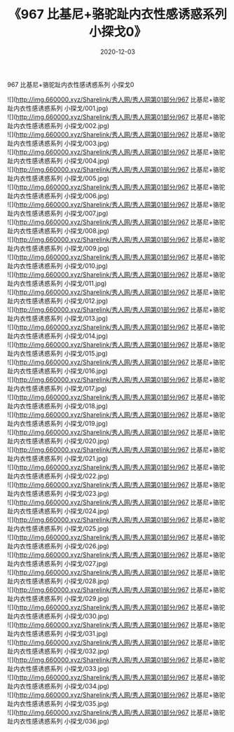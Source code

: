 ﻿---
layout: post
title:  《967 比基尼+骆驼趾内衣性感诱惑系列 小探戈0》
date:   2020-12-03
img: http://img.660000.xyz/Sharelink/秀人网/秀人网第01部分/967 比基尼+骆驼趾内衣性感诱惑系列 小探戈0/000.jpg
categories: [美女, 清纯, 唯美]
---

967 比基尼+骆驼趾内衣性感诱惑系列 小探戈0

  ![](http://img.660000.xyz/Sharelink/秀人网/秀人网第01部分/967 比基尼+骆驼趾内衣性感诱惑系列 小探戈/001.jpg) <br> ![](http://img.660000.xyz/Sharelink/秀人网/秀人网第01部分/967 比基尼+骆驼趾内衣性感诱惑系列 小探戈/002.jpg) <br> ![](http://img.660000.xyz/Sharelink/秀人网/秀人网第01部分/967 比基尼+骆驼趾内衣性感诱惑系列 小探戈/003.jpg) <br> ![](http://img.660000.xyz/Sharelink/秀人网/秀人网第01部分/967 比基尼+骆驼趾内衣性感诱惑系列 小探戈/004.jpg) <br> ![](http://img.660000.xyz/Sharelink/秀人网/秀人网第01部分/967 比基尼+骆驼趾内衣性感诱惑系列 小探戈/005.jpg) <br> ![](http://img.660000.xyz/Sharelink/秀人网/秀人网第01部分/967 比基尼+骆驼趾内衣性感诱惑系列 小探戈/006.jpg) <br> ![](http://img.660000.xyz/Sharelink/秀人网/秀人网第01部分/967 比基尼+骆驼趾内衣性感诱惑系列 小探戈/007.jpg) <br> ![](http://img.660000.xyz/Sharelink/秀人网/秀人网第01部分/967 比基尼+骆驼趾内衣性感诱惑系列 小探戈/008.jpg) <br> ![](http://img.660000.xyz/Sharelink/秀人网/秀人网第01部分/967 比基尼+骆驼趾内衣性感诱惑系列 小探戈/009.jpg) <br> ![](http://img.660000.xyz/Sharelink/秀人网/秀人网第01部分/967 比基尼+骆驼趾内衣性感诱惑系列 小探戈/010.jpg) <br> ![](http://img.660000.xyz/Sharelink/秀人网/秀人网第01部分/967 比基尼+骆驼趾内衣性感诱惑系列 小探戈/011.jpg) <br> ![](http://img.660000.xyz/Sharelink/秀人网/秀人网第01部分/967 比基尼+骆驼趾内衣性感诱惑系列 小探戈/012.jpg) <br> ![](http://img.660000.xyz/Sharelink/秀人网/秀人网第01部分/967 比基尼+骆驼趾内衣性感诱惑系列 小探戈/013.jpg) <br> ![](http://img.660000.xyz/Sharelink/秀人网/秀人网第01部分/967 比基尼+骆驼趾内衣性感诱惑系列 小探戈/014.jpg) <br> ![](http://img.660000.xyz/Sharelink/秀人网/秀人网第01部分/967 比基尼+骆驼趾内衣性感诱惑系列 小探戈/015.jpg) <br> ![](http://img.660000.xyz/Sharelink/秀人网/秀人网第01部分/967 比基尼+骆驼趾内衣性感诱惑系列 小探戈/016.jpg) <br> ![](http://img.660000.xyz/Sharelink/秀人网/秀人网第01部分/967 比基尼+骆驼趾内衣性感诱惑系列 小探戈/017.jpg) <br> ![](http://img.660000.xyz/Sharelink/秀人网/秀人网第01部分/967 比基尼+骆驼趾内衣性感诱惑系列 小探戈/018.jpg) <br> ![](http://img.660000.xyz/Sharelink/秀人网/秀人网第01部分/967 比基尼+骆驼趾内衣性感诱惑系列 小探戈/019.jpg) <br> ![](http://img.660000.xyz/Sharelink/秀人网/秀人网第01部分/967 比基尼+骆驼趾内衣性感诱惑系列 小探戈/020.jpg) <br> ![](http://img.660000.xyz/Sharelink/秀人网/秀人网第01部分/967 比基尼+骆驼趾内衣性感诱惑系列 小探戈/021.jpg) <br> ![](http://img.660000.xyz/Sharelink/秀人网/秀人网第01部分/967 比基尼+骆驼趾内衣性感诱惑系列 小探戈/022.jpg) <br> ![](http://img.660000.xyz/Sharelink/秀人网/秀人网第01部分/967 比基尼+骆驼趾内衣性感诱惑系列 小探戈/023.jpg) <br> ![](http://img.660000.xyz/Sharelink/秀人网/秀人网第01部分/967 比基尼+骆驼趾内衣性感诱惑系列 小探戈/024.jpg) <br> ![](http://img.660000.xyz/Sharelink/秀人网/秀人网第01部分/967 比基尼+骆驼趾内衣性感诱惑系列 小探戈/025.jpg) <br> ![](http://img.660000.xyz/Sharelink/秀人网/秀人网第01部分/967 比基尼+骆驼趾内衣性感诱惑系列 小探戈/026.jpg) <br> ![](http://img.660000.xyz/Sharelink/秀人网/秀人网第01部分/967 比基尼+骆驼趾内衣性感诱惑系列 小探戈/027.jpg) <br> ![](http://img.660000.xyz/Sharelink/秀人网/秀人网第01部分/967 比基尼+骆驼趾内衣性感诱惑系列 小探戈/028.jpg) <br> ![](http://img.660000.xyz/Sharelink/秀人网/秀人网第01部分/967 比基尼+骆驼趾内衣性感诱惑系列 小探戈/029.jpg) <br> ![](http://img.660000.xyz/Sharelink/秀人网/秀人网第01部分/967 比基尼+骆驼趾内衣性感诱惑系列 小探戈/030.jpg) <br> ![](http://img.660000.xyz/Sharelink/秀人网/秀人网第01部分/967 比基尼+骆驼趾内衣性感诱惑系列 小探戈/031.jpg) <br> ![](http://img.660000.xyz/Sharelink/秀人网/秀人网第01部分/967 比基尼+骆驼趾内衣性感诱惑系列 小探戈/032.jpg) <br> ![](http://img.660000.xyz/Sharelink/秀人网/秀人网第01部分/967 比基尼+骆驼趾内衣性感诱惑系列 小探戈/033.jpg) <br> ![](http://img.660000.xyz/Sharelink/秀人网/秀人网第01部分/967 比基尼+骆驼趾内衣性感诱惑系列 小探戈/034.jpg) <br> ![](http://img.660000.xyz/Sharelink/秀人网/秀人网第01部分/967 比基尼+骆驼趾内衣性感诱惑系列 小探戈/035.jpg) <br> ![](http://img.660000.xyz/Sharelink/秀人网/秀人网第01部分/967 比基尼+骆驼趾内衣性感诱惑系列 小探戈/036.jpg) <br>